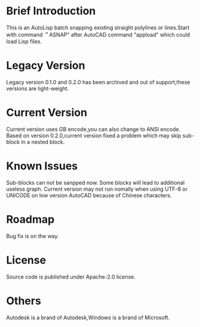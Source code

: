 # Brief Introduction
This is an AutoLisp batch snapping existing straight polylines or lines.Start with command ＂ASNAP" after AutoCAD command "appload" which could load Lisp files.
# Legacy Version
Legacy version 0.1.0 and 0.2.0 has been archived and out of support,these versions are light-weight.
# Current Version
Current version uses GB encode,you can also change to ANSI encode.
Based on version 0.2.0,current version fixed a problem which may skip sub-block in a nested block.
# Known Issues
Sub-blocks can not be sanpped now.
Some blocks will lead to additional useless graph. 
Current version may not run nomally when using UTF-8 or UNICODE on low version AutoCAD because of Chinese characters.
# Roadmap
Bug fix is on the way.
# License
Source code is published under Apache-2.0 license.
# Others
Autodesk is a brand of Autodesk,Windows is a brand of Microsoft.
